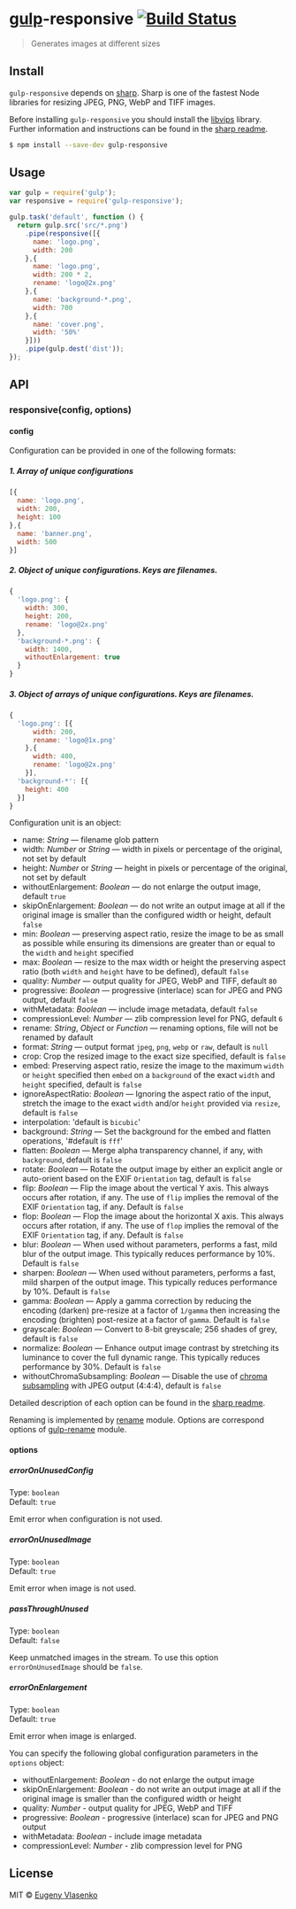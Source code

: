 # [gulp](http://gulpjs.com)-responsive [![Build Status](https://travis-ci.org/mahnunchik/gulp-responsive.svg?branch=master)](https://travis-ci.org/mahnunchik/gulp-responsive)

> Generates images at different sizes


## Install


`gulp-responsive` depends on [sharp](https://github.com/lovell/sharp). Sharp is one of the fastest Node libraries for resizing JPEG, PNG, WebP and TIFF images. 

Before installing `gulp-responsive` you should install the [libvips](https://github.com/jcupitt/libvips) library. Further information and instructions can be found in the [sharp readme](https://github.com/lovell/sharp#installation).

```sh
$ npm install --save-dev gulp-responsive
```


## Usage

```js
var gulp = require('gulp');
var responsive = require('gulp-responsive');

gulp.task('default', function () {
  return gulp.src('src/*.png')
    .pipe(responsive([{
      name: 'logo.png',
      width: 200
    },{
      name: 'logo.png',
      width: 200 * 2,
      rename: 'logo@2x.png'
    },{
      name: 'background-*.png',
      width: 700
    },{
      name: 'cover.png',
      width: '50%'
    }]))
    .pipe(gulp.dest('dist'));
});
```

## API

### responsive(config, options)

#### config

Configuration can be provided in one of the following formats:

##### 1.  Array of unique configurations

```js
[{
  name: 'logo.png',
  width: 200,
  height: 100
},{
  name: 'banner.png',
  width: 500
}]
```

##### 2. Object of unique configurations. Keys are filenames.

```js
{
  'logo.png': {
    width: 300,
    height: 200,
    rename: 'logo@2x.png'
  },
  'background-*.png': {
    width: 1400,
    withoutEnlargement: true
  }
}
```

##### 3. Object of arrays of unique configurations. Keys are filenames.

```js
{
  'logo.png': [{
      width: 200,
      rename: 'logo@1x.png'
    },{
      width: 400,
      rename: 'logo@2x.png'
    }],
  'background-*': [{
    height: 400
  }]
}
```

Configuration unit is an object:

* name: *String* — filename glob pattern
* width: *Number* or *String* — width in pixels or percentage of the original, not set by default
* height: *Number* or *String* — height in pixels or percentage of the original, not set by default
* withoutEnlargement: *Boolean* — do not enlarge the output image, default `true`
* skipOnEnlargement: *Boolean* — do not write an output image at all if the original image is smaller than the configured width or height, default `false`
* min: *Boolean* — preserving aspect ratio, resize the image to be as small as possible while ensuring its dimensions are greater than or equal to the `width` and `height` specified
* max: *Boolean* — resize to the max width or height the preserving aspect ratio (both `width` and `height` have to be defined), default `false`
* quality: *Number* — output quality for JPEG, WebP and TIFF, default `80`
* progressive: *Boolean* — progressive (interlace) scan for JPEG and PNG output, default `false`
* withMetadata: *Boolean* — include image metadata, default `false`
* compressionLevel: *Number* — zlib compression level for PNG, default `6`
* rename: *String*, *Object* or *Function* — renaming options, file will not be renamed by dafault
* format: *String* — output format `jpeg`, `png`, `webp` or `raw`, default is `null`
* crop: Crop the resized image to the exact size specified, default is `false`
* embed: Preserving aspect ratio, resize the image to the maximum `width` or `height` specified then `embed` on a `background` of the exact `width` and `height` specified, default is `false`
* ignoreAspectRatio: *Boolean* — Ignoring the aspect ratio of the input, stretch the image to the exact `width` and/or `height` provided via `resize`, default is `false`
* interpolation: 'default is `bicubic`'
* background: *String* — Set the background for the embed and flatten operations, '#default is `fff`'
* flatten: *Boolean* — Merge alpha transparency channel, if any, with `background`, default is `false`
* rotate: *Boolean* — Rotate the output image by either an explicit angle or auto-orient based on the EXIF `Orientation` tag, default is `false`
* flip: *Boolean* — Flip the image about the vertical Y axis. This always occurs after rotation, if any. The use of `flip` implies the removal of the EXIF `Orientation` tag, if any. Default is `false`
* flop: *Boolean* — Flop the image about the horizontal X axis. This always occurs after rotation, if any. The use of `flop` implies the removal of the EXIF `Orientation` tag, if any. Default is `false`
* blur: *Boolean* — When used without parameters, performs a fast, mild blur of the output image. This typically reduces performance by 10%. Default is `false`
* sharpen: *Boolean* — When used without parameters, performs a fast, mild sharpen of the output image. This typically reduces performance by 10%. Default is `false`
* gamma: *Boolean* — Apply a gamma correction by reducing the encoding (darken) pre-resize at a factor of `1/gamma` then increasing the encoding (brighten) post-resize at a factor of `gamma`. Default is `false`
* grayscale: *Boolean* — Convert to 8-bit greyscale; 256 shades of grey, default is `false`
* normalize: *Boolean* — Enhance output image contrast by stretching its luminance to cover the full dynamic range. This typically reduces performance by 30%. Default is `false`
* withoutChromaSubsampling: *Boolean* — Disable the use of [chroma subsampling](http://en.wikipedia.org/wiki/Chroma_subsampling) with JPEG output (4:4:4), default is `false`

Detailed description of each option can be found in the [sharp readme](https://github.com/lovell/sharp#image-transformation-options).

Renaming is implemented by [rename](https://github.com/popomore/rename) module. Options are correspond options of [gulp-rename](https://github.com/hparra/gulp-rename) module.

#### options

##### errorOnUnusedConfig

Type: `boolean`  
Default: `true`

Emit error when configuration is not used.

##### errorOnUnusedImage

Type: `boolean`  
Default: `true`

Emit error when image is not used.

##### passThroughUnused

Type: `boolean`  
Default: `false`

Keep unmatched images in the stream.
To use this option `errorOnUnusedImage` should be `false`.

##### errorOnEnlargement

Type: `boolean`  
Default: `true`

Emit error when image is enlarged.


You can specify the following global configuration parameters in the `options` object:

* withoutEnlargement: *Boolean* - do not enlarge the output image
* skipOnEnlargement: *Boolean* - do not write an output image at all if the original image is smaller than the configured width or height
* quality: *Number* - output quality for JPEG, WebP and TIFF
* progressive: *Boolean* - progressive (interlace) scan for JPEG and PNG output
* withMetadata: *Boolean* - include image metadata
* compressionLevel: *Number* - zlib compression level for PNG

## License

MIT © [Eugeny Vlasenko](https://github.com/mahnunchik)
